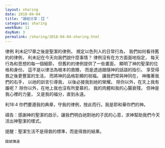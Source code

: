 ```yaml
---
layout: sharing
date: 2018-04-04
title: "讀經分享：【】"
categories: sharing
weekNum: 11
dayNum: 3
permalink: /sharing/2018-04-04-sharing.html
---
```

律例
利未記17章之後是聖潔的律例，
規定以色列人的日常行為，
我們如何看待舊約的律例，
利未記在今天向我們說什麼事情？
律例沒有在方方面面地指定，
每天行為和思想的每一個細節，
但舊約的律例提供了一些畫面，
顯明了神的聖潔的位格和身份。
這不是以律法為根本的救贖，
而是透過跟隨神的話語的指引，
享受得救之後更豐富的生活，
而將神的品格彰顯的祝福。
讓我們常與神同在，
神攙著我們的右手，
以祂的訓言引導我，
以後必接我到祂的榮耀。
除你以外，在天上我有誰呢？
除你以外，在地上我也沒有所愛慕的，
我的肉體和我的心腸衰殘，
但神是我心裡的力量，
又是我的福分，直到永遠。

利18:4 你們要遵我的典章，守我的律例，按此而行。我是耶和華你們的神。

禱告：感謝神的聖潔的啟示，讓我們明白祂對祂的子民的心意，求神幫助我們今天活出神聖潔的樣式。

提醒：聖潔生活不是得救的標準，而是得救的結果。

`錢斌傳道`

